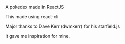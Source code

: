 A pokedex made in ReactJS


This made using react-cli 

Major thanks to Dave Kerr (dwmkerr) for his starfield.js 

It gave me inspiration for mine. 